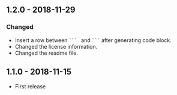 ## 1.2.0 - 2018-11-29

### Changed

- Insert a row between <code>\`\`\` </code> and <code>\`\`\`</code> after generating code block.
- Changed the license information.
- Changed the readme file.

## 1.1.0 - 2018-11-15

- First release
